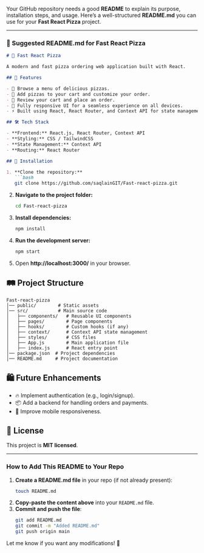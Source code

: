 Your GitHub repository needs a good **README** to explain its purpose, installation steps, and usage. Here’s a well-structured **README.md** you can use for your **Fast React Pizza** project.

---

### **📌 Suggested README.md for Fast React Pizza**

```md
# 🍕 Fast React Pizza

A modern and fast pizza ordering web application built with React.

## 🚀 Features

- 🍕 Browse a menu of delicious pizzas.
- 🛒 Add pizzas to your cart and customize your order.
- 🧾 Review your cart and place an order.
- 🎨 Fully responsive UI for a seamless experience on all devices.
- ⚡ Built using React, React Router, and Context API for state management.

## 🛠️ Tech Stack

- **Frontend:** React.js, React Router, Context API
- **Styling:** CSS / TailwindCSS
- **State Management:** Context API
- **Routing:** React Router

## 🔧 Installation

1. **Clone the repository:**
   ```bash
   git clone https://github.com/saqlainGIT/Fast-react-pizza.git
   ```
2. **Navigate to the project folder:**
   ```bash
   cd Fast-react-pizza
   ```
3. **Install dependencies:**
   ```bash
   npm install
   ```
4. **Run the development server:**
   ```bash
   npm start
   ```
5. Open **http://localhost:3000/** in your browser.

## 🛤️ Project Structure

```
Fast-react-pizza
│── public/        # Static assets
│── src/           # Main source code
│   ├── components/   # Reusable UI components
│   ├── pages/        # Page components
│   ├── hooks/        # Custom hooks (if any)
│   ├── context/      # Context API state management
│   ├── styles/       # CSS files
│   ├── App.js        # Main application file
│   ├── index.js      # React entry point
│── package.json  # Project dependencies
│── README.md     # Project documentation
```

## 🛍️ Future Enhancements

- 🔥 Implement authentication (e.g., login/signup).
- 📦 Add a backend for handling orders and payments.
- 📱 Improve mobile responsiveness.

## 📄 License

This project is **MIT licensed**.

---

### **How to Add This README to Your Repo**
1. **Create a README.md file** in your repo (if not already present):
   ```bash
   touch README.md
   ```
2. **Copy-paste the content above** into your `README.md` file.
3. **Commit and push the file**:
   ```bash
   git add README.md
   git commit -m "Added README.md"
   git push origin main
   ```

Let me know if you want any modifications! 🚀
